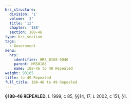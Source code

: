```yaml
---
hrs_structure:
  division: '1'
  volume: '3'
  title: '12'
  chapter: '188'
  section: 188-46
type: hrs_section
tags:
  - Government
menu:
  hrs:
    identifier: HRS_0188-0046
    parent: HRS0188
    name: 188-46 to 49 Repealed
weight: 93165
title: to 49 Repealed
full_title: 188-46 to 49 Repealed
---
```

**§188-46 REPEALED.** L 1999, c 85, §§14, 17; L 2002, c 151, §1.